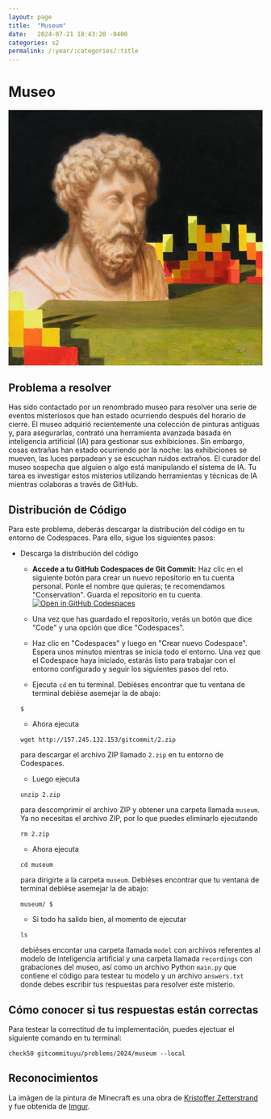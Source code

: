 ```yaml
---
layout: page
title:  "Museum"
date:   2024-07-21 18:43:20 -0400
categories: s2
permalink: /:year/:categories/:title
---
```


# Museo
![Imagen de Pintura de Minecraft](/assets/images/s2/minecraft.png)

## Problema a resolver
Has sido contactado por un renombrado museo para resolver una serie de eventos misteriosos que han estado ocurriendo después del horario de cierre. El museo adquirió recientemente una colección de pinturas antiguas y, para asegurarlas, contrató una herramienta avanzada basada en inteligencia artificial (IA) para gestionar sus exhibiciones. Sin embargo, cosas extrañas han estado ocurriendo por la noche: las exhibiciones se mueven, las luces parpadean y se escuchan ruidos extraños. El curador del museo sospecha que alguien o algo está manipulando el sistema de IA. Tu tarea es investigar estos misterios utilizando herramientas y técnicas de IA mientras colaboras a través de GitHub.

## Distribución de Código
Para este problema, deberás descargar la distribución del código en tu entorno de Codespaces. Para ello, sigue los siguientes pasos:

+ Descarga la distribución del código

    * **Accede a tu GitHub Codespaces de Git Commit:** Haz clic en el siguiente botón para crear un nuevo repositorio en tu cuenta personal. Ponle el nombre que quieras; te recomendamos "Conservation". Guarda el repositorio en tu cuenta.
    [![Open in GitHub Codespaces](https://github.com/codespaces/badge.svg)](https://github.com/new?template_name=codespace&template_owner=gitcommituyu)

    * Una vez que has guardado el repositorio, verás un botón que dice "Code" y una opción que dice "Codespaces".

    * Haz clic en "Codespaces" y luego en "Crear nuevo Codespace". Espera unos minutos mientras se inicia todo el entorno. Una vez que el Codespace haya iniciado, estarás listo para trabajar con el entorno configurado y seguir los siguientes pasos del reto.
    
    * Ejecuta `cd` en tu terminal. Debiéses encontrar que tu ventana de terminal debiése asemejar la de abajo:
    ```
    $
    ```

    * Ahora ejecuta
    ```
    wget http://157.245.132.153/gitcommit/2.zip
    ```
    para descargar el archivo ZIP llamado `2.zip` en tu entorno de Codespaces.

    * Luego ejecuta
    ```
    unzip 2.zip
    ```
    para descomprimir el archivo ZIP y obtener una carpeta llamada `museum`. Ya no necesitas el archivo ZIP, por lo que puedes eliminarlo ejecutando
    ```
    rm 2.zip
    ```

    * Ahora ejecuta
    ```
    cd museum
    ```
    para dirigirte a la carpeta `museum`. Debiéses encontrar que tu ventana de terminal debiése asemejar la de abajo:
    ```
    museum/ $
    ```

    * Si todo ha salido bien, al momento de ejecutar
    ```
    ls
    ```
    debiéses encontar una carpeta llamada `model` con archivos referentes al modelo de inteligencia artificial y una carpeta llamada `recordings` con grabaciones del museo, así como un archivo Python `main.py` que contiene el código para testear tu modelo y un archivo `answers.txt` donde debes escribir tus respuestas para resolver este misterio.

## Cómo conocer si tus respuestas están correctas
Para testear la correctitud de tu implementación, puedes ejectuar el siguiente comando en tu terminal:
```
check50 gitcommituyu/problems/2024/museum --local
```

## Reconocimientos
La imágen de la pintura de Minecraft es una obra de [Kristoffer Zetterstrand](https://es.wikipedia.org/wiki/Kristoffer_Zetterstrand) y fue obtenida de [Imgur](https://imgur.com/gallery/paintings-from-minecraft-were-first-real-paintings-R7qao).

